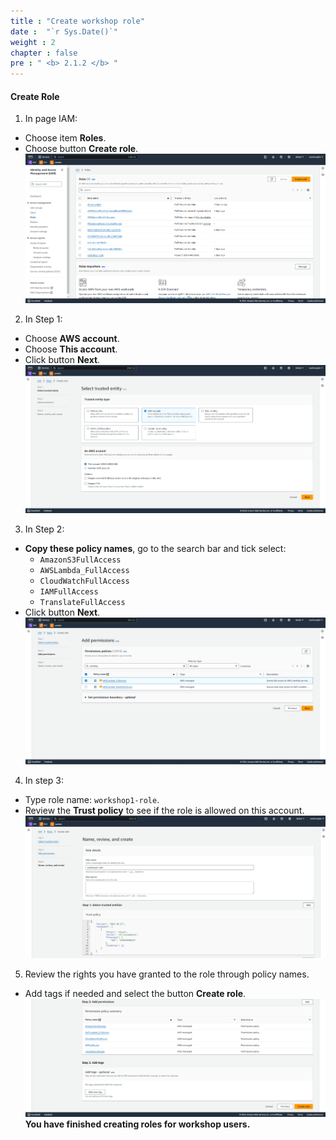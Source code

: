 ```yaml
---
title : "Create workshop role"
date :  "`r Sys.Date()`" 
weight : 2
chapter : false
pre : " <b> 2.1.2 </b> "
---
```


#### Create Role

1. In page IAM:
  + Choose item **Roles**.
  + Choose button **Create role**.
![role](/images/2.prerequisite/007-role.png)

2. In Step 1:
  + Choose **AWS account**.
  + Choose **This account**.
  + Click button **Next**.
![role](/images/2.prerequisite/008-role.png)

3. In Step 2:
  + **Copy these policy names**, go to the search bar and tick select:
    + ```AmazonS3FullAccess```
    + ```AWSLambda_FullAccess```
    + ```CloudWatchFullAccess```
    + ```IAMFullAccess```
    + ```TranslateFullAccess```
  + Click button **Next**.
![role](/images/2.prerequisite/009-role.png)

4. In step 3:
  + Type role name: ```workshop1-role```.
  + Review the **Trust policy** to see if the role is allowed on this account.
![role](/images/2.prerequisite/010-role.png)

5. Review the rights you have granted to the role through policy names.
  + Add tags if needed and select the button **Create role**.
![role](/images/2.prerequisite/011-role.png)
**You have finished creating roles for workshop users.**
